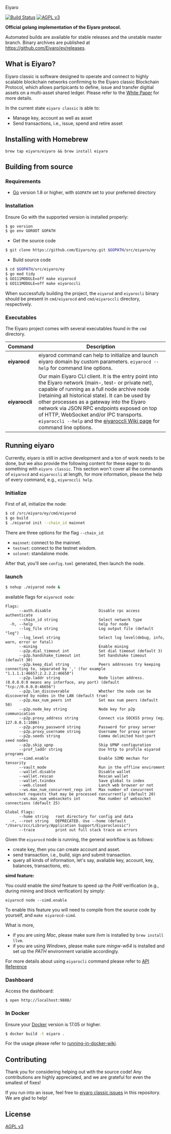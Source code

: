 Eiyaro

[![Build Status](https://travis-ci.org/Eiyaro/e.svg)](https://travis-ci.org/Eiyaro/ey) [![AGPL v3](https://img.shields.io/badge/license-AGPL%20v3-brightgreen.svg)](./LICENSE)

**Official golang implementation of the Eiyaro protocol.**

Automated builds are available for stable releases and the unstable master branch. Binary archives are published at https://github.com/Eiyaro/ey/releases.

## What is Eiyaro?

Eiyaro classic is software designed to operate and connect to highly scalable blockchain networks confirming to the Eiyaro classic Blockchain Protocol, which allows partipicants to define, issue and transfer digitial assets on a multi-asset shared ledger. Please refer to the [White Paper](https://github.com/Eiyaro/wiki/blob/master/en-US/Eiyaro-Technical-White-Paper-EN.pdf) for more details.

In the current state `eiyaro classic` is able to:

- Manage key, account as well as asset
- Send transactions, i.e., issue, spend and retire asset

## Installing with Homebrew

```
brew tap eiyaro/eiyaro && brew install eiyaro
```

## Building from source

### Requirements

- [Go](https://golang.org/doc/install) version 1.8 or higher, with `$GOPATH` set to your preferred directory

### Installation

Ensure Go with the supported version is installed properly:

```bash
$ go version
$ go env GOROOT GOPATH
```

- Get the source code

``` bash
$ git clone https://github.com/Eiyaro/ey.git $GOPATH/src/eiyaro/ey
```

- Build source code

``` bash
$ cd $GOPATH/src/eiyaro/ey
$ go mod tidy
$ GO111MODULE=off make eiyarocd    
$ GO111MODULE=off make eiyaroccli  
```

When successfully building the project, the `eiyarod` and `eiyarocli` binary should be present in `cmd/eiyarocd` and `cmd/eiyaroccli` directory, respectively.

### Executables

The Eiyaro project comes with several executables found in the `cmd` directory.

| Command      | Description                                                  |
| ------------ | ------------------------------------------------------------ |
| **eiyarocd**   | eiyarod command can help to initialize and launch eiyaro domain by custom parameters. `eiyarocd --help` for command line options. |
| **eiyaroccli** | Our main Eiyaro CLI client. It is the entry point into the Eiyaro network (main-, test- or private net), capable of running as a full node archive node (retaining all historical state). It can be used by other processes as a gateway into the Eiyaro network via JSON RPC endpoints exposed on top of HTTP, WebSocket and/or IPC transports. `eiyaroccli --help` and the [eiyaroccli Wiki page](https://github.com/Eiyaro/eiyaro-classic/wiki/Command-Line-Options) for command line options. |

## Running eiyaro

Currently, eiyaro is still in active development and a ton of work needs to be done, but we also provide the following content for these eager to do something with `eiyaro classic`. This section won't cover all the commands of `eiyarocd` and `eiyaroccli` at length, for more information, please the help of every command, e.g., `eiyaroccli help`.

### Initialize

First of all, initialize the node:

```bash
$ cd /src/eiyaro/ey/cmd/eiyarod
$ go build
$ ./eiyarod init --chain_id mainnet

```

There are three options for the flag `--chain_id`:

- `mainnet`: connect to the mainnet.
- `testnet`: connect to the testnet wisdom.
- `solonet`: standalone mode.

After that, you'll see `config.toml` generated, then launch the node.

### launch

``` bash
$ nohup ./eiyarod node &
```

available flags for `eiyarocd node`:

```
Flags:
      --auth.disable                     Disable rpc access authenticate
      --chain_id string                  Select network type
  -h, --help                             help for node
      --log_file string                  Log output file (default "log")
      --log_level string                 Select log level(debug, info, warn, error or fatal)
      --mining                           Enable mining
      --p2p.dial_timeout int             Set dial timeout (default 3)
      --p2p.handshake_timeout int        Set handshake timeout (default 30)
      --p2p.keep_dial string             Peers addresses try keeping connecting to, separated by ',' (for example "1.1.1.1:46657;2.2.2.2:46658")
      --p2p.laddr string                 Node listen address. (0.0.0.0:0 means any interface, any port) (default "tcp://0.0.0.0:46656")
      --p2p.lan_discoverable             Whether the node can be discovered by nodes in the LAN (default true)
      --p2p.max_num_peers int            Set max num peers (default 50)
      --p2p.node_key string              Node key for p2p communication
      --p2p.proxy_address string         Connect via SOCKS5 proxy (eg. 127.0.0.1:1086)
      --p2p.proxy_password string        Password for proxy server
      --p2p.proxy_username string        Username for proxy server
      --p2p.seeds string                 Comma delimited host:port seed nodes
      --p2p.skip_upnp                    Skip UPNP configuration
      --prof_laddr string                Use http to profile eiyarod programs
      --simd.enable                      Enable SIMD mechan for tensority
      --vault_mode                       Run in the offline enviroment
      --wallet.disable                   Disable wallet
      --wallet.rescan                    Rescan wallet
      --wallet.txindex                   Save global tx index
      --web.closed                       Lanch web browser or not
      --ws.max_num_concurrent_reqs int   Max number of concurrent websocket requests that may be processed concurrently (default 20)
      --ws.max_num_websockets int        Max number of websocket connections (default 25)

Global Flags:
      --home string   root directory for config and data
  -r, --root string   DEPRECATED. Use --home (default "/Users/zcc/Library/Application Support/Eiyaroclassic")
      --trace         print out full stack trace on errors
```

Given the `eiyarocd` node is running, the general workflow is as follows:

- create key, then you can create account and asset.
- send transaction, i.e., build, sign and submit transaction.
- query all kinds of information, let's say, avaliable key, account, key, balances, transactions, etc.

__simd feature:__

You could enable the _simd_ feature to speed up the _PoW_ verification (e.g., during mining and block verification) by simply:
```
eiyarocd node --simd.enable
```

To enable this feature you will need to compile from the source code by yourself, and `make eiyarocd-simd`. 

What is more,

+ if you are using _Mac_, please make sure _llvm_ is installed by `brew install llvm`.
+ if you are using _Windows_, please make sure _mingw-w64_ is installed and set up the _PATH_ environment variable accordingly.

For more details about using `eiyarocli` command please refer to [API Reference](https://github.com/Eiyaro/ey/wiki/API-Reference)

### Dashboard

Access the dashboard:

```
$ open http://localhost:9888/
```

### In Docker

Ensure your [Docker](https://www.docker.com/) version is 17.05 or higher.

```bash
$ docker build -t eiyaro .
```

For the usage please refer to [running-in-docker-wiki](https://github.com/Eiyaro/ey/wiki/Running-in-Docker).

## Contributing

Thank you for considering helping out with the source code! Any contributions are highly appreciated, and we are grateful for even the smallest of fixes!

If you run into an issue, feel free to [eiyaro classic issues](https://github.com/Eiyaro/ey/issues/) in this repository. We are glad to help!

## License

[AGPL v3](./LICENSE)
